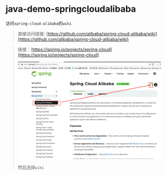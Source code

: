 # java-demo-springcloudalibaba

访问`spring-cloud-alibaba`的`wiki`

> 直接访问链接: [https://github.com/alibaba/spring-cloud-alibaba/wiki](https://github.com/alibaba/spring-cloud-alibaba/wiki)

> 链接：[https://spring.io/projects/spring-cloud](https://spring.io/projects/spring-cloud)
>
> ![](md-png\Snipaste_2021-04-28_20-07-47.png)
>
> 然后选择`wiki`
>
> 